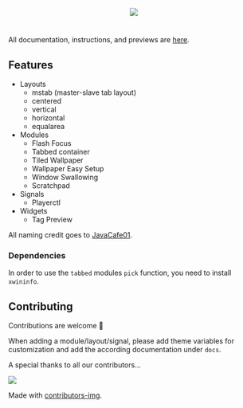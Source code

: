 <p align="center">
        <img src="/images/bling_banner.png" />
</p>
<h1 align="center"></h1>

All documentation, instructions, and previews are [here](https://blingcorp.github.io/bling/).

## Features

- Layouts
    - mstab (master-slave tab layout)
    - centered
    - vertical
    - horizontal
    - equalarea
- Modules
    - Flash Focus
    - Tabbed container
    - Tiled Wallpaper
    - Wallpaper Easy Setup
    - Window Swallowing
    - Scratchpad
- Signals
    - Playerctl
- Widgets
    - Tag Preview

All naming credit goes to [JavaCafe01](https://github.com/JavaCafe01).

### Dependencies

In order to use the `tabbed` modules `pick` function, you need to install `xwininfo`.

## Contributing

Contributions are welcome 💛

When adding a module/layout/signal, please add theme variables for customization and add the according documentation under `docs`.

A special thanks to all our contributors...

<a href="https://github.com/Nooo37/bling/graphs/contributors">
  <img src="https://contrib.rocks/image?repo=Nooo37/bling" />
</a>

Made with [contributors-img](https://contrib.rocks).

